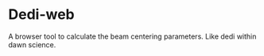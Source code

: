 # Dedi-web
A browser tool to calculate the beam centering parameters. Like dedi within dawn science. 
